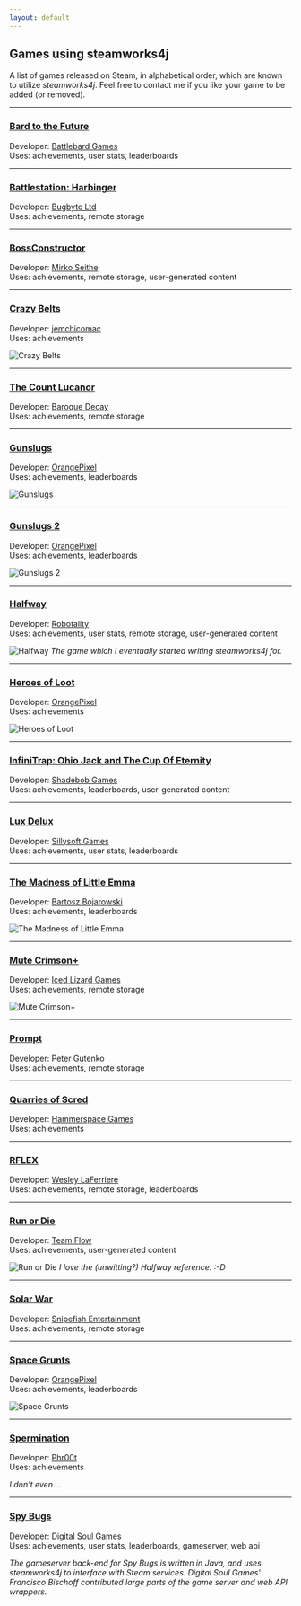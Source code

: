 ```yaml
---
layout: default
---
```


## Games using steamworks4j

A list of games released on Steam, in alphabetical order, which are known to utilize *steamworks4j*. Feel free to contact me if you like your game to be added (or removed).

---

### [Bard to the Future](http://store.steampowered.com/app/337110/)

Developer: [Battlebard Games][battlebardgames]<br>
Uses: achievements, user stats, leaderboards<br>

---

### [Battlestation: Harbinger](http://store.steampowered.com/app/396480/)

Developer: [Bugbyte Ltd][bugbyte]<br>
Uses: achievements, remote storage<br>

---

### [BossConstructor](http://store.steampowered.com/app/330100/)

Developer: [Mirko Seithe][mseithe]<br>
Uses: achievements, remote storage, user-generated content<br>

---

### [Crazy Belts](http://store.steampowered.com/app/355510/)

Developer: [jemchicomac][jemchicomac]<br>
Uses: achievements<br>

![Crazy Belts](images/showcase_crazybelts.png)

---

### [The Count Lucanor](http://store.steampowered.com/app/440880/)

Developer: [Baroque Decay][baroquedecay]<br>
Uses: achievements, remote storage<br>

---

### [Gunslugs](http://store.steampowered.com/app/371890/)

Developer: [OrangePixel][orangepixel]<br>
Uses: achievements, leaderboards<br>

![Gunslugs](images/showcase_gunslugs.png)

---

### [Gunslugs 2](http://store.steampowered.com/app/340750/)

Developer: [OrangePixel][orangepixel]<br>
Uses: achievements, leaderboards<br>

![Gunslugs 2](images/showcase_gunslugs2.png)

---

### [Halfway](http://store.steampowered.com/app/253150/)

Developer: [Robotality][robotality]<br>
Uses: achievements, user stats, remote storage, user-generated content<br>

![Halfway](images/showcase_halfway.png)
*The game which I eventually started writing steamworks4j for.*

---

### [Heroes of Loot](http://store.steampowered.com/app/359280/)

Developer: [OrangePixel][orangepixel]<br>
Uses: achievements<br>

![Heroes of Loot](images/showcase_heroesofloot.png)

---

### [InfiniTrap: Ohio Jack and The Cup Of Eternity](http://store.steampowered.com/app/412230/)

Developer: [Shadebob Games][shadebobgames]<br>
Uses: achievements, leaderboards, user-generated content<br>

---

### [Lux Delux](http://store.steampowered.com/app/341950/)

Developer: [Sillysoft Games][sillysoft]<br>
Uses: achievements, user stats, leaderboards<br>

---

### [The Madness of Little Emma](http://store.steampowered.com/app/418150/)

Developer: [Bartosz Bojarowski][madnessoflittleemma]<br>
Uses: achievements, leaderboards<br>

![The Madness of Little Emma](images/showcase_madnessoflittleemma.png)

---

### [Mute Crimson+](http://store.steampowered.com/app/384280/)

Developer: [Iced Lizard Games][icedlizardgames]<br>
Uses: achievements, remote storage<br>

![Mute Crimson+](images/showcase_mutecrimsonplus.png)

---

### [Prompt](http://store.steampowered.com/app/366590/)

Developer: Peter Gutenko<br>
Uses: achievements, remote storage<br>

---

### [Quarries of Scred](http://store.steampowered.com/app/346770/)

Developer: [Hammerspace Games][hammerspacegames]<br>
Uses: achievements<br>

---

### [RFLEX](http://store.steampowered.com/app/392020/)

Developer: [Wesley LaFerriere][rflex]<br>
Uses: achievements, remote storage, leaderboards<br>

---

### [Run or Die](http://store.steampowered.com/app/325150/)

Developer: [Team Flow][teamflow]<br>
Uses: achievements, user-generated content<br>

![Run or Die](images/showcase_runordie.png)
*I love the (unwitting?) Halfway reference. :-D*

---

### [Solar War](http://store.steampowered.com/app/340880/)

Developer: [Snipefish Entertainment][snipefish]<br>
Uses: achievements, remote storage<br>

---

### [Space Grunts](http://store.steampowered.com/app/371430/)

Developer: [OrangePixel][orangepixel]<br>
Uses: achievements, leaderboards<br>

![Space Grunts](images/showcase_spacegrunts.png)

---

### [Spermination](http://store.steampowered.com/app/363460/)

Developer: [Phr00t][phr00t]<br>
Uses: achievements<br>

*I don't even ...*

---

### [Spy Bugs](http://store.steampowered.com/app/366860/)

Developer: [Digital Soul Games][digitalsoulgames]<br>
Uses: achievements, user stats, leaderboards, gameserver, web api<br>

*The gameserver back-end for Spy Bugs is written in Java, and uses steamworks4j to interface with Steam services. Digital Soul Games' Francisco Bischoff contributed large parts of the game server and web API wrappers.*

[baroquedecay]: http://www.thecountlucanor.com
[battlebardgames]: http://battlebardgames.com
[bugbyte]: http://bugbyte.fi
[digitalsoulgames]: http://www.digitalsoulgames.org
[icedlizardgames]: http://icedlizardgames.com
[hammerspacegames]: http://www.quarriesofscred.com
[jemchicomac]: http://www.jemchicomac.com
[madnessoflittleemma]: http://madnessoflittleemma.com/
[mseithe]: http://bossconstructor.com
[orangepixel]: http://www.orangepixel.net
[phr00t]: http://www.phr00t.com
[robotality]: http://robotality.com
[rflex]: http://rflex-game.com
[shadebobgames]: http://www.shadebob.org
[sillysoft]: http://sillysoft.net
[snipefish]: http://solarwar.net
[teamflow]: http://www.runordiegame.com
